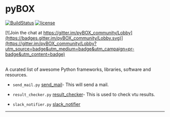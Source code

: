 # pyBOX


[![BuildStatus](https://travis-ci.org/virtualvector/pyBOX.svg?branch=master)](https://travis-ci.org/virtualvector/pyBOX)
[![license](https://img.shields.io/github/license/mashape/apistatus.svg)](https://github.com/virtualvector/pyBOX/blob/master/LICENSE)

[![Join the chat at https://gitter.im/pyBOX_community/Lobby](https://badges.gitter.im/pyBOX_community/Lobby.svg)](https://gitter.im/pyBOX_community/Lobby?utm_source=badge&utm_medium=badge&utm_campaign=pr-badge&utm_content=badge)

</br>A curated list of awesome Python frameworks, libraries, software and resources.

- `send_mail.py` [send_mail](https://github.com/virtualvector/pyBOX/blob/master/send_mail.py)- This will send a mail.

- `result_checker.py` [result_checker](https://github.com/virtualvector/pyBOX/blob/master/result_checker.py)- This is used to check vtu results.

- `slack_notifier.py` [slack_notifier](https://github.com/virtualvector/pyBOX/blob/master/slack_notifier.py)



- - -


